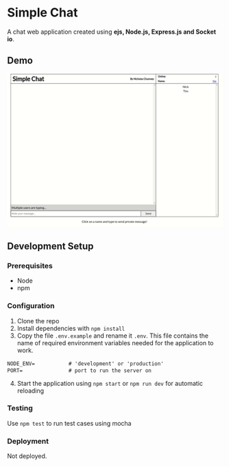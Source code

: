 # Simple Chat
A chat web application created using **ejs, Node.js, Express.js and Socket io**.

## Demo
![simple-chat](simple-chat-capture.gif)

## Development Setup

### Prerequisites
- Node
- npm

### Configuration
1) Clone the repo
2) Install dependencies with `npm install`
3) Copy the file `.env.example` and rename it `.env`. This file contains the name of required environment variables needed for the application to work.

```
NODE_ENV=           # 'development' or 'production'
PORT=               # port to run the server on
```

4) Start the application using `npm start` or `npm run dev` for automatic reloading


### Testing
Use `npm test` to run test cases using mocha

### Deployment
Not deployed.

